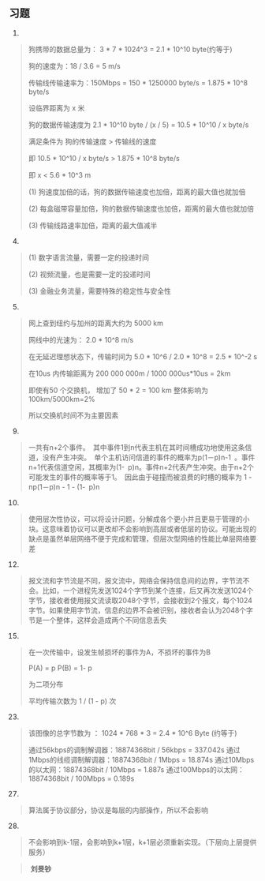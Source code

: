 ## 习题

1. 

> 狗携带的数据总量为： 3 * 7 * 1024^3  =  2.1 * 10^10  byte(约等于)
>
> 狗的速度为：18 / 3.6 = 5 m/s
>
> 传输线传输速率为：150Mbps = 150 * 1250000 byte/s = 1.875 * 10^8 byte/s
>
> 设临界距离为 x 米
>
> 狗的数据传输速度为  2.1 * 10^10  byte  /  (x / 5) = 10.5 * 10^10 / x  byte/s
>
> 满足条件为   狗的传输速度   >     传输线的速度   
>
> 即   10.5 * 10^10 / x  byte/s  >  1.875 * 10^8 byte/s
>
> 即    x  <   5.6 * 10^3 m
>
> (1) 狗速度加倍的话，狗的数据传输速度也加倍，距离的最大值也就加倍
>
> (2) 每盒磁带容量加倍，狗的数据传输速度也加倍，距离的最大值也就加倍
>
> (3)  传输线路速率加倍，距离的最大值减半

4. 

> (1) 数字语言流量，需要一定的投递时间
>
> (2) 视频流量，也是需要一定的投递时间
>
> (3) 金融业务流量，需要特殊的稳定性与安全性

5. 

> 网上查到纽约与加州的距离大约为 5000 km
>
> 网线中的光速为： 2.0 * 10^8  m/s
>
> 在无延迟理想状态下，传输时间为  5.0 * 10^6 /  2.0 * 10^8 = 2.5 * 10^-2 s
>
> 在10us 内传输距离为 200 000 000m / 1000 000us*10us = 2km  
>
> 即使有50 个交换机， 增加了 50 * 2 = 100 km  整体影响为  100km/5000km=2%
>
> 所以交换机时间不为主要因素

9. 

> 一共有n+2个事件。 其中事件1到n代表主机在其时间槽成功地使用这条信道，没有产生冲突。 单个主机访问信道的事件的概率为p(1－p)n-1 。事件n+1代表信道空闲，其概率为(1- p)n。事件n+2代表产生冲突。由于n+2个可能发生的事件的概率等于1。 因此由于碰撞而被浪费的时槽的概率为 1 - np(1－p)n - 1 - (1- p)n

10. 

> 使用层次性协议，可以将设计问题，分解成各个更小并且更易于管理的小块。这意味着协议可以更改却不会影响到高层或者低层的协议。可能出现的缺点是虽然单层网络不便于完成和管理，但层次型网络的性能比单层网络要差

12. 

> 报文流和字节流是不同，报文流中，网络会保持信息间的边界，字节流不会。比如，一个进程先发送1024个字节到某个连接，后又再次发送1024个字节，接收者使用报文流读取2048个字节，会接收到2个报文，每个1024字节。如果使用字节流，信息的边界不会被识别，接收者会认为2048个字节是一个整体，这样会造成两个不同信息丢失

15. 

> 在一次传输中，设发生帧损坏的事件为A，不损坏的事件为B
>
> P(A) = p    P(B) = 1- p
>
> 为二项分布    
>
> 平均传输次数为   1 / (1 - p)   次

23. 

> 该图像的总字节数为 ： 1024 * 768 * 3 = 2.4 * 10^6 Byte  (约等于)
>
> 通过56kbps的调制解调器：18874368bit / 56kbps = 337.042s
> 通过1Mbps的线缆调制解调器：18874368bit / 1Mbps = 18.874s
> 通过10Mbps的以太网：18874368bit  /  10Mbps = 1.887s
> 通过100Mbps的以太网：18874368bit / 100Mbps = 0.189s

27. 

> 算法属于协议部分，协议是每层的内部操作，所以不会影响

28. 

> 不会影响到k-1层，会影响到k+1层，k+1层必须重新实现。（下层向上层提供服务）



> ​                                                                                                                          **刘旻钞**
